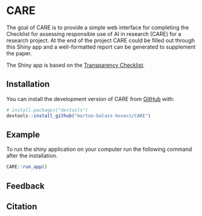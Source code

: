 
<!-- README.md is generated from README.Rmd. Please edit that file -->

# CARE

<!-- badges: start -->
<!-- badges: end -->

The goal of CARE is to provide a simple web interface for completing the
Checklist for assessing responsible use of AI in research (CARE) for a
research project. At the end of the project CARE could be filled out
through this Shiny app and a well-formatted report can be generated to
supplement the paper.

The Shiny app is based on the [Transparency
Checklist](https://github.com/BalazsAczel/TransparencyChecklist).

## Installation

You can install the development version of CARE from
[GitHub](https://github.com/) with:

``` r
# install.packages("devtools")
devtools::install_github("marton-balazs-kovacs/CARE")
```

## Example

To run the shiny application on your computer run the following command
after the installation.

``` r
CARE::run_app()
```

## Feedback

## Citation

